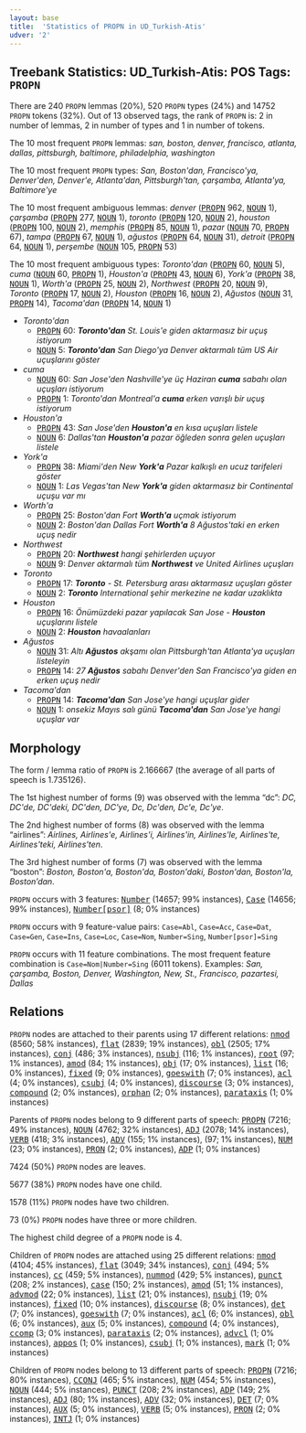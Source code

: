 ```yaml
---
layout: base
title:  'Statistics of PROPN in UD_Turkish-Atis'
udver: '2'
---
```


## Treebank Statistics: UD_Turkish-Atis: POS Tags: `PROPN`

There are 240 `PROPN` lemmas (20%), 520 `PROPN` types (24%) and 14752 `PROPN` tokens (32%).
Out of 13 observed tags, the rank of `PROPN` is: 2 in number of lemmas, 2 in number of types and 1 in number of tokens.

The 10 most frequent `PROPN` lemmas: <em>san, boston, denver, francisco, atlanta, dallas, pittsburgh, baltimore, philadelphia, washington</em>

The 10 most frequent `PROPN` types:  <em>San, Boston'dan, Francisco'ya, Denver'den, Denver'e, Atlanta'dan, Pittsburgh'tan, çarşamba, Atlanta'ya, Baltimore'ye</em>

The 10 most frequent ambiguous lemmas: <em>denver</em> (<tt><a href="tr_atis-pos-PROPN.html">PROPN</a></tt> 962, <tt><a href="tr_atis-pos-NOUN.html">NOUN</a></tt> 1), <em>çarşamba</em> (<tt><a href="tr_atis-pos-PROPN.html">PROPN</a></tt> 277, <tt><a href="tr_atis-pos-NOUN.html">NOUN</a></tt> 1), <em>toronto</em> (<tt><a href="tr_atis-pos-PROPN.html">PROPN</a></tt> 120, <tt><a href="tr_atis-pos-NOUN.html">NOUN</a></tt> 2), <em>houston</em> (<tt><a href="tr_atis-pos-PROPN.html">PROPN</a></tt> 100, <tt><a href="tr_atis-pos-NOUN.html">NOUN</a></tt> 2), <em>memphis</em> (<tt><a href="tr_atis-pos-PROPN.html">PROPN</a></tt> 85, <tt><a href="tr_atis-pos-NOUN.html">NOUN</a></tt> 1), <em>pazar</em> (<tt><a href="tr_atis-pos-NOUN.html">NOUN</a></tt> 70, <tt><a href="tr_atis-pos-PROPN.html">PROPN</a></tt> 67), <em>tampa</em> (<tt><a href="tr_atis-pos-PROPN.html">PROPN</a></tt> 67, <tt><a href="tr_atis-pos-NOUN.html">NOUN</a></tt> 1), <em>ağustos</em> (<tt><a href="tr_atis-pos-PROPN.html">PROPN</a></tt> 64, <tt><a href="tr_atis-pos-NOUN.html">NOUN</a></tt> 31), <em>detroit</em> (<tt><a href="tr_atis-pos-PROPN.html">PROPN</a></tt> 64, <tt><a href="tr_atis-pos-NOUN.html">NOUN</a></tt> 1), <em>perşembe</em> (<tt><a href="tr_atis-pos-NOUN.html">NOUN</a></tt> 105, <tt><a href="tr_atis-pos-PROPN.html">PROPN</a></tt> 53)

The 10 most frequent ambiguous types:  <em>Toronto'dan</em> (<tt><a href="tr_atis-pos-PROPN.html">PROPN</a></tt> 60, <tt><a href="tr_atis-pos-NOUN.html">NOUN</a></tt> 5), <em>cuma</em> (<tt><a href="tr_atis-pos-NOUN.html">NOUN</a></tt> 60, <tt><a href="tr_atis-pos-PROPN.html">PROPN</a></tt> 1), <em>Houston'a</em> (<tt><a href="tr_atis-pos-PROPN.html">PROPN</a></tt> 43, <tt><a href="tr_atis-pos-NOUN.html">NOUN</a></tt> 6), <em>York'a</em> (<tt><a href="tr_atis-pos-PROPN.html">PROPN</a></tt> 38, <tt><a href="tr_atis-pos-NOUN.html">NOUN</a></tt> 1), <em>Worth'a</em> (<tt><a href="tr_atis-pos-PROPN.html">PROPN</a></tt> 25, <tt><a href="tr_atis-pos-NOUN.html">NOUN</a></tt> 2), <em>Northwest</em> (<tt><a href="tr_atis-pos-PROPN.html">PROPN</a></tt> 20, <tt><a href="tr_atis-pos-NOUN.html">NOUN</a></tt> 9), <em>Toronto</em> (<tt><a href="tr_atis-pos-PROPN.html">PROPN</a></tt> 17, <tt><a href="tr_atis-pos-NOUN.html">NOUN</a></tt> 2), <em>Houston</em> (<tt><a href="tr_atis-pos-PROPN.html">PROPN</a></tt> 16, <tt><a href="tr_atis-pos-NOUN.html">NOUN</a></tt> 2), <em>Ağustos</em> (<tt><a href="tr_atis-pos-NOUN.html">NOUN</a></tt> 31, <tt><a href="tr_atis-pos-PROPN.html">PROPN</a></tt> 14), <em>Tacoma'dan</em> (<tt><a href="tr_atis-pos-PROPN.html">PROPN</a></tt> 14, <tt><a href="tr_atis-pos-NOUN.html">NOUN</a></tt> 1)


* <em>Toronto'dan</em>
  * <tt><a href="tr_atis-pos-PROPN.html">PROPN</a></tt> 60: <em><b>Toronto'dan</b> St. Louis'e giden aktarmasız bir uçuş istiyorum</em>
  * <tt><a href="tr_atis-pos-NOUN.html">NOUN</a></tt> 5: <em><b>Toronto'dan</b> San Diego'ya Denver aktarmalı tüm US Air uçuşlarını göster</em>
* <em>cuma</em>
  * <tt><a href="tr_atis-pos-NOUN.html">NOUN</a></tt> 60: <em>San Jose'den Nashville'ye üç Haziran <b>cuma</b> sabahı olan uçuşları istiyorum</em>
  * <tt><a href="tr_atis-pos-PROPN.html">PROPN</a></tt> 1: <em>Toronto'dan Montreal'a <b>cuma</b> erken varışlı bir uçuş istiyorum</em>
* <em>Houston'a</em>
  * <tt><a href="tr_atis-pos-PROPN.html">PROPN</a></tt> 43: <em>San Jose'den <b>Houston'a</b> en kısa uçuşları listele</em>
  * <tt><a href="tr_atis-pos-NOUN.html">NOUN</a></tt> 6: <em>Dallas'tan <b>Houston'a</b> pazar öğleden sonra gelen uçuşları listele</em>
* <em>York'a</em>
  * <tt><a href="tr_atis-pos-PROPN.html">PROPN</a></tt> 38: <em>Miami'den New <b>York'a</b> Pazar kalkışlı en ucuz tarifeleri göster</em>
  * <tt><a href="tr_atis-pos-NOUN.html">NOUN</a></tt> 1: <em>Las Vegas'tan New <b>York'a</b> giden aktarmasız bir Continental uçuşu var mı</em>
* <em>Worth'a</em>
  * <tt><a href="tr_atis-pos-PROPN.html">PROPN</a></tt> 25: <em>Boston'dan Fort <b>Worth'a</b> uçmak istiyorum</em>
  * <tt><a href="tr_atis-pos-NOUN.html">NOUN</a></tt> 2: <em>Boston'dan Dallas Fort <b>Worth'a</b> 8 Ağustos'taki en erken uçuş nedir</em>
* <em>Northwest</em>
  * <tt><a href="tr_atis-pos-PROPN.html">PROPN</a></tt> 20: <em><b>Northwest</b> hangi şehirlerden uçuyor</em>
  * <tt><a href="tr_atis-pos-NOUN.html">NOUN</a></tt> 9: <em>Denver aktarmalı tüm <b>Northwest</b> ve United Airlines uçuşları</em>
* <em>Toronto</em>
  * <tt><a href="tr_atis-pos-PROPN.html">PROPN</a></tt> 17: <em><b>Toronto</b> - St. Petersburg arası aktarmasız uçuşları göster</em>
  * <tt><a href="tr_atis-pos-NOUN.html">NOUN</a></tt> 2: <em><b>Toronto</b> International şehir merkezine ne kadar uzaklıkta</em>
* <em>Houston</em>
  * <tt><a href="tr_atis-pos-PROPN.html">PROPN</a></tt> 16: <em>Önümüzdeki pazar yapılacak San Jose - <b>Houston</b> uçuşlarını listele</em>
  * <tt><a href="tr_atis-pos-NOUN.html">NOUN</a></tt> 2: <em><b>Houston</b> havaalanları</em>
* <em>Ağustos</em>
  * <tt><a href="tr_atis-pos-NOUN.html">NOUN</a></tt> 31: <em>Altı <b>Ağustos</b> akşamı olan Pittsburgh'tan Atlanta'ya uçuşları listeleyin</em>
  * <tt><a href="tr_atis-pos-PROPN.html">PROPN</a></tt> 14: <em>27 <b>Ağustos</b> sabahı Denver'den San Francisco'ya giden en erken uçuş nedir</em>
* <em>Tacoma'dan</em>
  * <tt><a href="tr_atis-pos-PROPN.html">PROPN</a></tt> 14: <em><b>Tacoma'dan</b> San Jose'ye hangi uçuşlar gider</em>
  * <tt><a href="tr_atis-pos-NOUN.html">NOUN</a></tt> 1: <em>onsekiz Mayıs salı günü <b>Tacoma'dan</b> San Jose'ye hangi uçuşlar var</em>

## Morphology

The form / lemma ratio of `PROPN` is 2.166667 (the average of all parts of speech is 1.735126).

The 1st highest number of forms (9) was observed with the lemma “dc”: <em>DC, DC'de, DC'deki, DC'den, DC'ye, Dc, Dc'den, Dc'e, Dc'ye</em>.

The 2nd highest number of forms (8) was observed with the lemma “airlines”: <em>Airlines, Airlines'e, Airlines'i, Airlines'in, Airlines'le, Airlines'te, Airlines'teki, Airlines'ten</em>.

The 3rd highest number of forms (7) was observed with the lemma “boston”: <em>Boston, Boston'a, Boston'da, Boston'daki, Boston'dan, Boston'la, Boston’dan</em>.

`PROPN` occurs with 3 features: <tt><a href="tr_atis-feat-Number.html">Number</a></tt> (14657; 99% instances), <tt><a href="tr_atis-feat-Case.html">Case</a></tt> (14656; 99% instances), <tt><a href="tr_atis-feat-Number-psor.html">Number[psor]</a></tt> (8; 0% instances)

`PROPN` occurs with 9 feature-value pairs: `Case=Abl`, `Case=Acc`, `Case=Dat`, `Case=Gen`, `Case=Ins`, `Case=Loc`, `Case=Nom`, `Number=Sing`, `Number[psor]=Sing`

`PROPN` occurs with 11 feature combinations.
The most frequent feature combination is `Case=Nom|Number=Sing` (6011 tokens).
Examples: <em>San, çarşamba, Boston, Denver, Washington, New, St., Francisco, pazartesi, Dallas</em>


## Relations

`PROPN` nodes are attached to their parents using 17 different relations: <tt><a href="tr_atis-dep-nmod.html">nmod</a></tt> (8560; 58% instances), <tt><a href="tr_atis-dep-flat.html">flat</a></tt> (2839; 19% instances), <tt><a href="tr_atis-dep-obl.html">obl</a></tt> (2505; 17% instances), <tt><a href="tr_atis-dep-conj.html">conj</a></tt> (486; 3% instances), <tt><a href="tr_atis-dep-nsubj.html">nsubj</a></tt> (116; 1% instances), <tt><a href="tr_atis-dep-root.html">root</a></tt> (97; 1% instances), <tt><a href="tr_atis-dep-amod.html">amod</a></tt> (84; 1% instances), <tt><a href="tr_atis-dep-obj.html">obj</a></tt> (17; 0% instances), <tt><a href="tr_atis-dep-list.html">list</a></tt> (16; 0% instances), <tt><a href="tr_atis-dep-fixed.html">fixed</a></tt> (9; 0% instances), <tt><a href="tr_atis-dep-goeswith.html">goeswith</a></tt> (7; 0% instances), <tt><a href="tr_atis-dep-acl.html">acl</a></tt> (4; 0% instances), <tt><a href="tr_atis-dep-csubj.html">csubj</a></tt> (4; 0% instances), <tt><a href="tr_atis-dep-discourse.html">discourse</a></tt> (3; 0% instances), <tt><a href="tr_atis-dep-compound.html">compound</a></tt> (2; 0% instances), <tt><a href="tr_atis-dep-orphan.html">orphan</a></tt> (2; 0% instances), <tt><a href="tr_atis-dep-parataxis.html">parataxis</a></tt> (1; 0% instances)

Parents of `PROPN` nodes belong to 9 different parts of speech: <tt><a href="tr_atis-pos-PROPN.html">PROPN</a></tt> (7216; 49% instances), <tt><a href="tr_atis-pos-NOUN.html">NOUN</a></tt> (4762; 32% instances), <tt><a href="tr_atis-pos-ADJ.html">ADJ</a></tt> (2078; 14% instances), <tt><a href="tr_atis-pos-VERB.html">VERB</a></tt> (418; 3% instances), <tt><a href="tr_atis-pos-ADV.html">ADV</a></tt> (155; 1% instances),  (97; 1% instances), <tt><a href="tr_atis-pos-NUM.html">NUM</a></tt> (23; 0% instances), <tt><a href="tr_atis-pos-PRON.html">PRON</a></tt> (2; 0% instances), <tt><a href="tr_atis-pos-ADP.html">ADP</a></tt> (1; 0% instances)

7424 (50%) `PROPN` nodes are leaves.

5677 (38%) `PROPN` nodes have one child.

1578 (11%) `PROPN` nodes have two children.

73 (0%) `PROPN` nodes have three or more children.

The highest child degree of a `PROPN` node is 4.

Children of `PROPN` nodes are attached using 25 different relations: <tt><a href="tr_atis-dep-nmod.html">nmod</a></tt> (4104; 45% instances), <tt><a href="tr_atis-dep-flat.html">flat</a></tt> (3049; 34% instances), <tt><a href="tr_atis-dep-conj.html">conj</a></tt> (494; 5% instances), <tt><a href="tr_atis-dep-cc.html">cc</a></tt> (459; 5% instances), <tt><a href="tr_atis-dep-nummod.html">nummod</a></tt> (429; 5% instances), <tt><a href="tr_atis-dep-punct.html">punct</a></tt> (208; 2% instances), <tt><a href="tr_atis-dep-case.html">case</a></tt> (150; 2% instances), <tt><a href="tr_atis-dep-amod.html">amod</a></tt> (51; 1% instances), <tt><a href="tr_atis-dep-advmod.html">advmod</a></tt> (22; 0% instances), <tt><a href="tr_atis-dep-list.html">list</a></tt> (21; 0% instances), <tt><a href="tr_atis-dep-nsubj.html">nsubj</a></tt> (19; 0% instances), <tt><a href="tr_atis-dep-fixed.html">fixed</a></tt> (10; 0% instances), <tt><a href="tr_atis-dep-discourse.html">discourse</a></tt> (8; 0% instances), <tt><a href="tr_atis-dep-det.html">det</a></tt> (7; 0% instances), <tt><a href="tr_atis-dep-goeswith.html">goeswith</a></tt> (7; 0% instances), <tt><a href="tr_atis-dep-acl.html">acl</a></tt> (6; 0% instances), <tt><a href="tr_atis-dep-obl.html">obl</a></tt> (6; 0% instances), <tt><a href="tr_atis-dep-aux.html">aux</a></tt> (5; 0% instances), <tt><a href="tr_atis-dep-compound.html">compound</a></tt> (4; 0% instances), <tt><a href="tr_atis-dep-ccomp.html">ccomp</a></tt> (3; 0% instances), <tt><a href="tr_atis-dep-parataxis.html">parataxis</a></tt> (2; 0% instances), <tt><a href="tr_atis-dep-advcl.html">advcl</a></tt> (1; 0% instances), <tt><a href="tr_atis-dep-appos.html">appos</a></tt> (1; 0% instances), <tt><a href="tr_atis-dep-csubj.html">csubj</a></tt> (1; 0% instances), <tt><a href="tr_atis-dep-mark.html">mark</a></tt> (1; 0% instances)

Children of `PROPN` nodes belong to 13 different parts of speech: <tt><a href="tr_atis-pos-PROPN.html">PROPN</a></tt> (7216; 80% instances), <tt><a href="tr_atis-pos-CCONJ.html">CCONJ</a></tt> (465; 5% instances), <tt><a href="tr_atis-pos-NUM.html">NUM</a></tt> (454; 5% instances), <tt><a href="tr_atis-pos-NOUN.html">NOUN</a></tt> (444; 5% instances), <tt><a href="tr_atis-pos-PUNCT.html">PUNCT</a></tt> (208; 2% instances), <tt><a href="tr_atis-pos-ADP.html">ADP</a></tt> (149; 2% instances), <tt><a href="tr_atis-pos-ADJ.html">ADJ</a></tt> (80; 1% instances), <tt><a href="tr_atis-pos-ADV.html">ADV</a></tt> (32; 0% instances), <tt><a href="tr_atis-pos-DET.html">DET</a></tt> (7; 0% instances), <tt><a href="tr_atis-pos-AUX.html">AUX</a></tt> (5; 0% instances), <tt><a href="tr_atis-pos-VERB.html">VERB</a></tt> (5; 0% instances), <tt><a href="tr_atis-pos-PRON.html">PRON</a></tt> (2; 0% instances), <tt><a href="tr_atis-pos-INTJ.html">INTJ</a></tt> (1; 0% instances)

